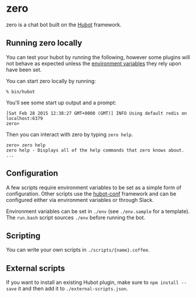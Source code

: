 # zero

zero is a chat bot built on the [Hubot][hubot] framework.

## Running zero locally

You can test your hubot by running the following, however some plugins will not
behave as expected unless the [environment variables](#configuration) they rely
upon have been set.

You can start zero locally by running:

    % bin/hubot

You'll see some start up output and a prompt:

    [Sat Feb 28 2015 12:38:27 GMT+0000 (GMT)] INFO Using default redis on localhost:6379
    zero>

Then you can interact with zero by typing `zero help`.

    zero> zero help
    zero help - Displays all of the help commands that zero knows about.
    ...

## Configuration

A few scripts require environment variables to be set as a simple form of
configuration. Other scripts use the
[hubot-conf](https://github.com/anishathalye/hubot-conf) framework and can be
configured either via environment variables or through Slack.

Environment variables can be set in `./env` (see `./env.sample` for a
template). The `run.bash` script sources `./env` before running the bot.

## Scripting

You can write your own scripts in `./scripts/{name}.coffee`.

## External scripts

If you want to install an existing Hubot plugin, make sure to `npm install
--save` it and then add it to `./external-scripts.json`.

[hubot]: https://hubot.github.com/
